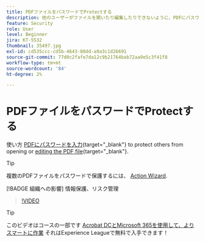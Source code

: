 ```yaml
---
title: PDFファイルをパスワードでProtectする
description: 他のユーザーがファイルを開いたり編集したりできないように、PDFにパスワードを設定する方法を説明します
feature: Security
role: User
level: Beginner
jira: KT-5532
thumbnail: 35497.jpg
exl-id: cd535ccc-cd5b-4643-88dd-a9a3c1d26691
source-git-commit: 77d0c2fafe7da12c9b21764bab72aa9e5c3f41f8
workflow-type: tm+mt
source-wordcount: '84'
ht-degree: 2%

---
```


# PDFファイルをパスワードでProtectする

使い方 [PDFにパスワードを入力](https://www.adobe.com/jp/acrobat/online/password-protect-pdf.html){target="_blank"} to protect others from opening or [editing the PDF file](https://www.adobe.com/jp/acrobat/online/pdf-editor.html){target="_blank"}.

>[!TIP]
>
>複数のPDFファイルをパスワードで保護するには、 [Action Wizard](../advanced-tasks/action.md).

[!BADGE 組織への影響]
情報保護、リスク管理

>[!VIDEO](https://video.tv.adobe.com/v/35497?quality=12&learn=on&hidetitle=true)

>[!TIP]
>
このビデオはコースの一部です [Acrobat DCとMicrosoft 365を使用して、よりスマートに作業](https://experienceleague.adobe.com/?recommended=Acrobat-U-1-2021.microsoft365) それはExperience Leagueで無料で入手できます！
